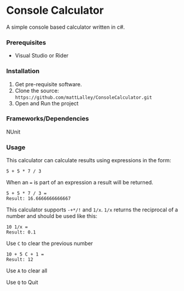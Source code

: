 # Console Calculator
A simple console based calculator written in c#.

### Prerequisites
* Visual Studio or Rider

### Installation
1. Get pre-requisite software.
2. Clone the source: `https://github.com/mattLalley/ConsoleCalculator.git`
3. Open and Run the project

### Frameworks/Dependencies
NUnit

### Usage
This calculator can calculate results using expressions in the form:

```
5 + 5 * 7 / 3 
```

When an `=` is part of an expression a result will be returned.

```
5 + 5 * 7 / 3 =
Result: 16.6666666666667
```

This calculator supports `-+*/!` and `1/x`.
`1/x` returns the reciprocal of a number and should be used like this:

```
10 1/x =
Result: 0.1
```

Use `C` to clear the previous number

```
10 + 5 C + 1 =
Result: 12
```

Use `A` to clear all

Use `Q` to Quit
